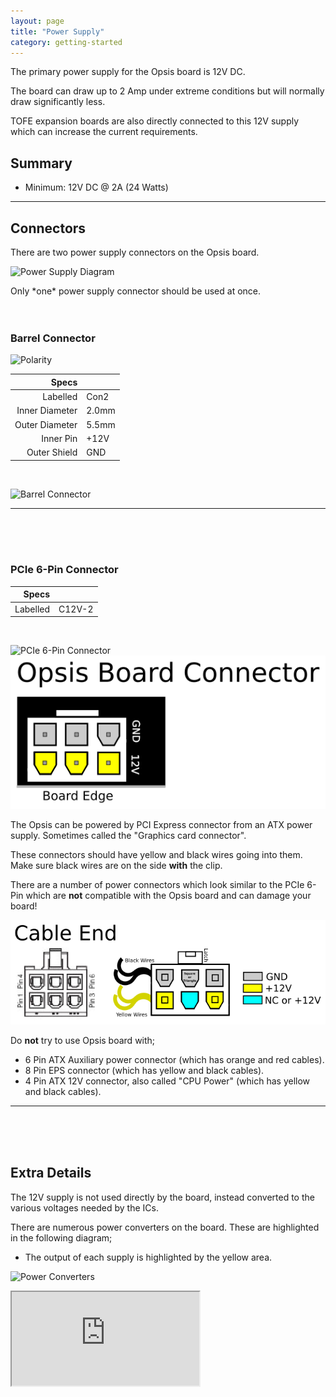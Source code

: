 ```yaml
---
layout: page
title: "Power Supply"
category: getting-started
---
```


The primary power supply for the Opsis board is 12V DC. 

The board can draw up to 2 Amp under extreme conditions but will normally draw
significantly less.

TOFE expansion boards are also directly connected to this 12V supply which can
increase the current requirements.

## Summary

 * Minimum: 12V DC @ 2A (24 Watts)

<hr>

## Connectors

There are two power supply connectors on the Opsis board. 

![Power Supply Diagram](/img/power/connectors.jpg)

<span class="note-warning">
Only *one* power supply connector should be used at once.
</span>

<br>
<br>
<br>

### Barrel Connector

![Polarity](/img/power/polarity.png)

| Specs          |       |
| --------------:| ----- |
|       Labelled | Con2  |
| Inner Diameter | 2.0mm |
| Outer Diameter | 5.5mm |
|      Inner Pin | +12V  |
|   Outer Shield | GND   |

<br>

![Barrel Connector](/img/power/barrel.jpg)

<hr>
<br>
<br>
<br>

### PCIe 6-Pin Connector

| Specs          |        |
| --------------:| ------ |
|       Labelled | C12V-2 |

<br>

![PCIe 6-Pin Connector](/img/power/pcie-6pin.jpg)
![PCIe 6-Pin Opsis Pin Diagram](/img/power/standard-pcie-6pin-opsis.png)

The Opsis can be powered by PCI Express connector from an ATX power supply.
Sometimes called the "Graphics card connector".

These connectors should have yellow and black wires going into them. Make sure
black wires are on the side <b>with</b> the clip.

<span class="note-warning">
 There are a number of power connectors which look similar to the PCIe 6-Pin
 which are <b>not</b> compatible with the Opsis board and can damage your board!
</span>

![PCIe 6-Pin Cable Pin Diagram](/img/power/standard-pcie-6pin-cable.png)

Do <b>not</b> try to use Opsis board with;

 * 6 Pin ATX Auxiliary power connector (which has orange and red cables).</li>
 * 8 Pin EPS connector (which has yellow and black cables).</li>
 * 4 Pin ATX 12V connector, also called "CPU Power" (which has yellow and black cables).</li>

<hr>
<br>
<br>
<br>

## Extra Details

The 12V supply is not used directly by the board, instead converted to the
various voltages needed by the ICs.

There are numerous power converters on the board. These are highlighted in the
following diagram;

 * The output of each supply is highlighted by the yellow area.

![Power Converters](/img/power/convert.jpg)


<iframe src="https://docs.google.com/spreadsheets/d/1kLR7yQlwvc1OU9FH1j3vCp9KJMV8PBOriW9cUIGDIvM/pubhtml?widget=true&amp;headers=false"></iframe>

